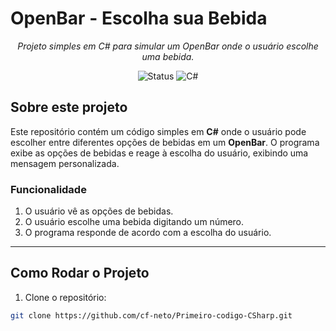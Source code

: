 # OpenBar - Escolha sua Bebida

<p align="center"><i>Projeto simples em C# para simular um OpenBar onde o usuário escolhe uma bebida.</i></p>

<p align="center">
  <img src="https://img.shields.io/badge/Status-Ativo-brightgreen" alt="Status"/>
  <img src="https://img.shields.io/badge/C%23-9b59b6?logo=csharp&logoColor=white" alt="C#"/>
</p>

## Sobre este projeto

Este repositório contém um código simples em **C#** onde o usuário pode escolher entre diferentes opções de bebidas em um **OpenBar**. O programa exibe as opções de bebidas e reage à escolha do usuário, exibindo uma mensagem personalizada.

### Funcionalidade

1. O usuário vê as opções de bebidas.
2. O usuário escolhe uma bebida digitando um número.
3. O programa responde de acordo com a escolha do usuário.

---

## Como Rodar o Projeto

1. Clone o repositório:
```bash
git clone https://github.com/cf-neto/Primeiro-codigo-CSharp.git
